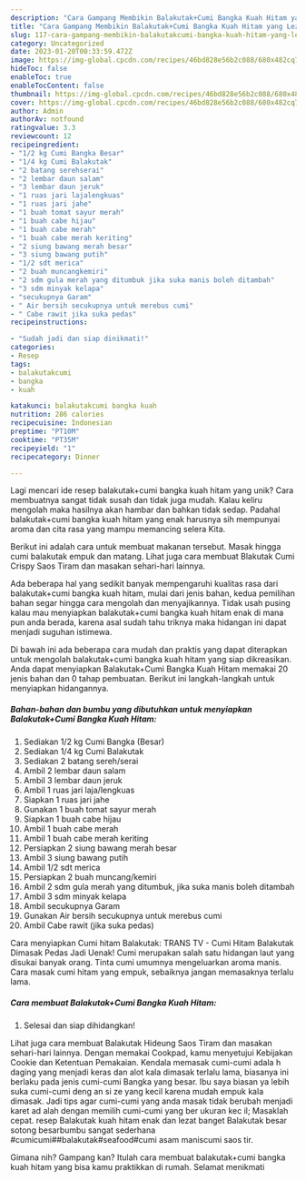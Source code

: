 ```yaml
---
description: "Cara Gampang Membikin Balakutak+Cumi Bangka Kuah Hitam yang Lezat Sekali"
title: "Cara Gampang Membikin Balakutak+Cumi Bangka Kuah Hitam yang Lezat Sekali"
slug: 117-cara-gampang-membikin-balakutakcumi-bangka-kuah-hitam-yang-lezat-sekali
category: Uncategorized
date: 2023-01-20T00:33:59.472Z
image: https://img-global.cpcdn.com/recipes/46bd828e56b2c088/680x482cq70/balakutakcumi-bangka-kuah-hitam-foto-resep-utama.jpg
hideToc: false
enableToc: true
enableTocContent: false
thumbnail: https://img-global.cpcdn.com/recipes/46bd828e56b2c088/680x482cq70/balakutakcumi-bangka-kuah-hitam-foto-resep-utama.jpg
cover: https://img-global.cpcdn.com/recipes/46bd828e56b2c088/680x482cq70/balakutakcumi-bangka-kuah-hitam-foto-resep-utama.jpg
author: Admin
authorAv: notfound
ratingvalue: 3.3
reviewcount: 12
recipeingredient:
- "1/2 kg Cumi Bangka Besar"
- "1/4 kg Cumi Balakutak"
- "2 batang serehserai"
- "2 lembar daun salam"
- "3 lembar daun jeruk"
- "1 ruas jari lajalengkuas"
- "1 ruas jari jahe"
- "1 buah tomat sayur merah"
- "1 buah cabe hijau"
- "1 buah cabe merah"
- "1 buah cabe merah keriting"
- "2 siung bawang merah besar"
- "3 siung bawang putih"
- "1/2 sdt merica"
- "2 buah muncangkemiri"
- "2 sdm gula merah yang ditumbuk jika suka manis boleh ditambah"
- "3 sdm minyak kelapa"
- "secukupnya Garam"
- " Air bersih secukupnya untuk merebus cumi"
- " Cabe rawit jika suka pedas"
recipeinstructions:

- "Sudah jadi dan siap dinikmati!"
categories:
- Resep
tags:
- balakutakcumi
- bangka
- kuah

katakunci: balakutakcumi bangka kuah 
nutrition: 286 calories
recipecuisine: Indonesian
preptime: "PT10M"
cooktime: "PT35M"
recipeyield: "1"
recipecategory: Dinner

---
```





Lagi mencari ide resep balakutak+cumi bangka kuah hitam yang unik? Cara membuatnya sangat tidak susah dan tidak juga mudah. Kalau keliru mengolah maka hasilnya akan hambar dan bahkan tidak sedap. Padahal balakutak+cumi bangka kuah hitam yang enak harusnya sih mempunyai aroma dan cita rasa yang mampu memancing selera Kita.





Berikut ini adalah cara untuk membuat makanan tersebut. Masak hingga cumi balakutak empuk dan matang. Lihat juga cara membuat Blakutak Cumi Crispy Saos Tiram dan masakan sehari-hari lainnya.

Ada beberapa hal yang sedikit banyak mempengaruhi kualitas rasa dari balakutak+cumi bangka kuah hitam, mulai dari jenis bahan, kedua pemilihan bahan segar hingga cara mengolah dan menyajikannya. Tidak usah pusing kalau mau menyiapkan balakutak+cumi bangka kuah hitam enak di mana pun anda berada, karena asal sudah tahu triknya maka hidangan ini dapat menjadi suguhan istimewa.






Di bawah ini ada beberapa cara mudah dan praktis yang dapat diterapkan untuk mengolah balakutak+cumi bangka kuah hitam yang siap dikreasikan. Anda dapat menyiapkan Balakutak+Cumi Bangka Kuah Hitam memakai 20 jenis bahan dan 0 tahap pembuatan. Berikut ini langkah-langkah untuk menyiapkan hidangannya.

<!--inarticleads1-->

##### Bahan-bahan dan bumbu yang dibutuhkan untuk menyiapkan Balakutak+Cumi Bangka Kuah Hitam:

1. Sediakan 1/2 kg Cumi Bangka (Besar)
1. Sediakan 1/4 kg Cumi Balakutak
1. Sediakan 2 batang sereh/serai
1. Ambil 2 lembar daun salam
1. Ambil 3 lembar daun jeruk
1. Ambil 1 ruas jari laja/lengkuas
1. Siapkan 1 ruas jari jahe
1. Gunakan 1 buah tomat sayur merah
1. Siapkan 1 buah cabe hijau
1. Ambil 1 buah cabe merah
1. Ambil 1 buah cabe merah keriting
1. Persiapkan 2 siung bawang merah besar
1. Ambil 3 siung bawang putih
1. Ambil 1/2 sdt merica
1. Persiapkan 2 buah muncang/kemiri
1. Ambil 2 sdm gula merah yang ditumbuk, jika suka manis boleh ditambah
1. Ambil 3 sdm minyak kelapa
1. Ambil secukupnya Garam
1. Gunakan  Air bersih secukupnya untuk merebus cumi
1. Ambil  Cabe rawit (jika suka pedas)


Cara menyiapkan Cumi hitam Balakutak: TRANS TV - Cumi Hitam Balakutak Dimasak Pedas Jadi Uenak! Cumi merupakan salah satu hidangan laut yang disukai banyak orang. Tinta cumi umumnya mengeluarkan aroma manis. Cara masak cumi hitam yang empuk, sebaiknya jangan memasaknya terlalu lama. 

<!--inarticleads2-->

##### Cara membuat Balakutak+Cumi Bangka Kuah Hitam:


1. Selesai dan siap dihidangkan!

Lihat juga cara membuat Balakutak Hideung Saos Tiram dan masakan sehari-hari lainnya. Dengan memakai Cookpad, kamu menyetujui Kebijakan Cookie dan Ketentuan Pemakaian. Kendala memasak cumi-cumi adala h daging yang menjadi keras dan alot kala dimasak terlalu lama, biasanya ini berlaku pada jenis cumi-cumi Bangka yang besar. Ibu saya biasan ya lebih suka cumi-cumi deng an si ze yang kecil karena mudah empuk kala dimasak. Jadi tips agar cumi-cumi yang anda masak tidak berubah menjadi karet ad alah dengan memilih cumi-cumi yang ber ukuran kec il; Masaklah cepat. resep Balakutak kuah hitam enak dan lezat banget Balakutak besar sotong besarbumbu sangat sederhana #cumicumi##balakutak#seafood#cumi asam maniscumi saos tir. 

Gimana nih? Gampang kan? Itulah cara membuat balakutak+cumi bangka kuah hitam yang bisa kamu praktikkan di rumah. Selamat menikmati
